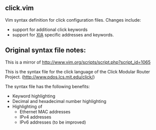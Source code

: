 click.vim
---------

Vim syntax definition for click configuration files. 
Changes include:
- support for additional click keywords
- support for [XIA](http://xia.cs.cmu.edu) specific addresses and keywords. 

Original syntax file notes:
---------------------------

This is a mirror of http://www.vim.org/scripts/script.php?script_id=1065

This is the syntax file for the click language of the Click Modular Router Project.
(http://www.pdos.lcs.mit.edu/click/)

The syntax file has the following benefits:
- Keyword highlighting
- Decimal and hexadecimal number highlighting
- Highlighting of
  - Ethernet MAC addresses
  - IPv4 addresses
  - IPv6 addresses (to be improved)

